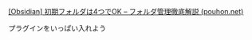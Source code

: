 [[Obsidian] 初期フォルダは4つでOK – フォルダ管理徹底解説 (pouhon.net)](https://pouhon.net/obsidian-folders/7244/)

プラグインをいっぱい入れよう